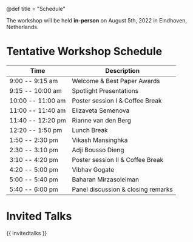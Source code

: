 @def title = "Schedule"

The workshop will be held **in-person** on August 5th, 2022 in Eindhoven, Netherlands.

# Tentative Workshop Schedule

| Time | Description |
|-----------|-----------|
| 9:00 -- 9:15 am | Welcome & Best Paper Awards | 
| 9:15 -- 10:00 am | Spotlight Presentations |
| 10:00 -- 11:00 am | Poster session I & Coffee Break |
| 11:00 -- 11:40 am | Elizaveta Semenova |
| 11:40 -- 12:20 pm | Rianne van den Berg |
| 12:20 -- 1:50 pm | Lunch Break |
| 1:50 -- 2:30 pm | Vikash Mansinghka |
| 2:30 -- 3:10 pm | Adji Bousso Dieng |
| 3:10 -- 4:20 pm | Poster session II & Coffee Break |
| 4:20 -- 5:00 pm | Vibhav Gogate |
| 5:00 -- 5:40 pm | Baharan Mirzasoleiman |
| 5:40 -- 6:00 pm | Panel discussion & closing remarks |


# Invited Talks

{{ invitedtalks }}